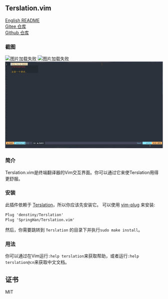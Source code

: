 ## Terslation.vim

[English README](./README_CN.md)  
[Gitee 仓库](https://gitee.com/springhan/Terslation.vim)  
[Github 仓库](https://github.com/SpringHan/Terslation.vim)

### 截图

![图片加载失败](./demo.png)
![图片加载失败](./demo1.png)
![图片加载失败](./demo2.png)

### 简介

Terslation.vim是终端翻译器的Vim交互界面。你可以通过它来使Terslation用得更舒服。

### 安装

此插件依赖于 [Terslation](https://github.com/denstiny/Terslation)，所以你应该先安装它。
可以使用 [vim-plug](https://github.com/junegunn) 来安装:

```vim
Plug 'denstiny/Terslation'
Plug 'SpringHan/Terslation.vim'
```

然后，你需要跳转到 `Terslation` 的目录下并执行`sudo make install`。

### 用法

你可以通过在Vim运行`:help terslation`来获取帮助，或者运行`:help terslation@cn`来获取中文文档。

## 证书
MIT
